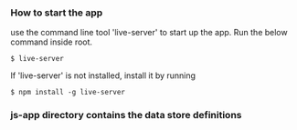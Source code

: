 ### How to start the app

use the command line tool 'live-server' to start up the app. Run the below command inside root.

    $ live-server

If 'live-server' is not installed, install it by running 

    $ npm install -g live-server

### js-app directory contains the data store definitions
